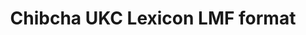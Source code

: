 ---
schema: default
title: Chibcha UKC Lexicon LMF format
organization: Sample Department
notes: Output of Chibcha UKC Lexicon in the XML LMF format (zipped)
license: 'https://creativecommons.org/licenses/by-sa/4.0/'
maintainer: ''
maintainer_email: ''
tags: ''
---